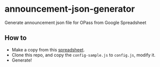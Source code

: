 announcement-json-generator
===

Generate announcement json file for OPass from Google Spreadsheet

## How to
- Make a copy from this [spreadsheet](https://docs.google.com/spreadsheets/d/1-WdseplJdtuti10G2MDLPPh4yhgC-f6GEfvnyZy7naE/edit?usp=sharing).
- Clone this repo, and copy the `config-sample.js` to `config.js`, modify it.
- Generate!
